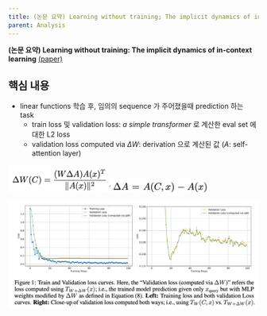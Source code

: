 ```yaml
---
title: (논문 요약) Learning without training; The implicit dynamics of in-context learning
parent: Analysis
---
```


**(논문 요약) Learning without training: The implicit dynamics of in-context learning** [(paper)](https://arxiv.org/pdf/2507.16003)

## 핵심 내용
- linear functions 학습 후, 임의의 sequence 가 주어졌을때 prediction 하는 task
   - train loss 및 validation loss: *a simple transformer* 로 계산한 eval set 에 대한 L2 loss
   - validation loss computed via $\Delta W$: derivation 으로 계산된 값 ($A$: self-attention layer)

<img src="/data/papers/incontextlearning/eq1.png" width="200" />   <img src="/data/papers/incontextlearning/eq2.png" width="200" />  

<img src="/data/papers/incontextlearning/result.png" width="800" />  
